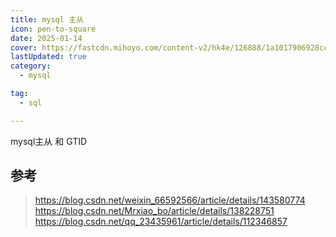 ```yaml
---
title: mysql 主从
icon: pen-to-square
date: 2025-01-14
cover: https://fastcdn.mihoyo.com/content-v2/hk4e/126888/1a1017906928ccf282455abd007ab356_8943004632492912906.png
lastUpdated: true
category:
  - mysql

tag:
  - sql

---
```


mysql主从 和 GTID 
<!-- more -->

## 参考
> https://blog.csdn.net/weixin_66592566/article/details/143580774
> https://blog.csdn.net/Mrxiao_bo/article/details/138228751
> https://blog.csdn.net/qq_23435961/article/details/112346857